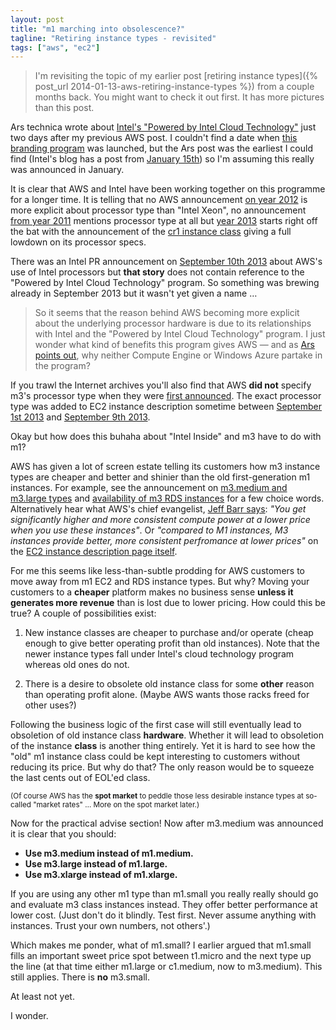 ```yaml
---
layout: post
title: "m1 marching into obsolescence?"
tagline: "Retiring instance types - revisited"
tags: ["aws", "ec2"]
---
```


> I'm revisiting the topic of my earlier post [retiring instance
> types]({% post_url 2014-01-13-aws-retiring-instance-types %}) from a
> couple months back. You might want to check it out first. It has
> more pictures than this post.

Ars technica wrote about [Intel's "Powered by Intel Cloud
Technology"](http://arstechnica.com/information-technology/2014/01/intel-inside-shifts-from-pcs-to-virtual-machines-in-the-cloud/)
just two days after my previous AWS post. I couldn't find a date when
[this branding
program](http://www.intelcloudfinder.com/intelcloudtechnology) was
launched, but the Ars post was the earliest I could find (Intel's blog
has a post from [January
15th](https://communities.intel.com/community/itpeernetwork/datastack/blog/2014/01/15/looking-for-the-right-cloud-technology-look-for-the-new-intel-badge))
so I'm assuming this really was announced in January.

It is clear that AWS and Intel have been working together on this
programme for a longer time. It is telling that no AWS announcement
[on year 2012](http://aws.amazon.com/about-aws/whats-new/2012/) is
more explicit about processor type than "Intel Xeon", no announcement
[from year 2011](http://aws.amazon.com/about-aws/whats-new/2011/)
mentions processor type at all but [year
2013](http://aws.amazon.com/about-aws/whats-new/2013/) starts right
off the bat with the announcement of the [cr1 instance
class](http://aws.amazon.com/about-aws/whats-new/2013/01/21/announcing-high-mem-cluster-instances-for-amazon-ec2/)
giving a full lowdown on its processor specs.

There was an Intel PR announcement on [September 10th
2013](http://newsroom.intel.com/community/intel_newsroom/blog/2013/09/10/intel-introduces-highly-versatile-datacenter-processor-family-architected-for-new-era-of-services)
about AWS's use of Intel processors but **that story** does not
contain reference to the "Powered by Intel Cloud Technology"
program. So something was brewing already in September 2013 but it
wasn't yet given a name …

> So it seems that the reason behind AWS becoming more explicit about
  the underlying processor hardware is due to its relationships with
  Intel and the "Powered by Intel Cloud Technology" program. I just
  wonder what kind of benefits this program gives AWS — and as [Ars
  points
  out](http://arstechnica.com/information-technology/2014/01/intel-inside-shifts-from-pcs-to-virtual-machines-in-the-cloud/),
  why neither Compute Engine or Windows Azure partake in the program?

If you trawl the Internet archives you'll also find that AWS **did
not** specify m3's processor type when they were [first
announced](http://aws.amazon.com/about-aws/whats-new/2012/10/31/announcing-amazon-ec2-m3-instances-and-m1-price-drop/). The
exact processor type was added to EC2 instance description sometime
between [September 1st
2013](http://web.archive.org/web/20130901044833/https://aws.amazon.com/ec2/instance-types/)
and [September 9th
2013](http://web.archive.org/web/20130909200405/http://aws.amazon.com/ec2/instance-types/).

Okay but how does this buhaha about "Intel Inside" and m3 have to do with m1?

AWS has given a lot of screen estate telling its customers how m3
instance types are cheaper and better and shinier than the old
first-generation m1 instances. For example, see the announcement on
[m3.medium and m3.large
types](http://aws.amazon.com/about-aws/whats-new/2014/01/21/announcing-new-amazon-ec2-m3-instance-sizes-and-lower-prices-for-amazon-s3-and-amazon-ebs/)
and [availability of m3 RDS
instances](http://aws.amazon.com/about-aws/whats-new/2014/02/20/amazon-rds-now-offers-new-faster-and-cheaper-db-instances/)
for a few choice words. Alternatively hear what AWS's chief
evangelist, [Jeff Barr
says](http://aws.typepad.com/aws/2014/02/amazon-rds-support-for-second-generation-standard-instances.html):
*"You get significantly higher and more consistent compute power at a
lower price when you use these instances"*. Or *"compared to M1
instances, M3 instances provide better, more consistent perfromance at
lower prices"* on the [EC2 instance description page
itself](http://aws.amazon.com/ec2/instance-types/).

For me this seems like less-than-subtle prodding for AWS customers to
move away from m1 EC2 and RDS instance types. But why? Moving your
customers to a **cheaper** platform makes no business sense **unless
it generates more revenue** than is lost due to lower pricing. How
could this be true? A couple of possibilities exist:

1. New instance classes are cheaper to purchase and/or operate (cheap
   enough to give better operating profit than old instances). Note
   that the newer instance types fall under Intel's cloud technology
   program whereas old ones do not.

2. There is a desire to obsolete old instance class for some **other**
   reason than operating profit alone. (Maybe AWS wants those racks
   freed for other uses?)

Following the business logic of the first case will still eventually
lead to obsoletion of old instance class **hardware**. Whether it will
lead to obsoletion of the instance **class** is another thing
entirely. Yet it is hard to see how the "old" m1 instance class could
be kept interesting to customers without reducing its price. But why
do that? The only reason would be to squeeze the last cents out of
EOL'ed class.

<small>(Of course AWS has the **spot market** to peddle those less
desirable instance types at so-called "market rates" … More on the
spot market later.)</small>

Now for the practical advise section! Now after m3.medium was
announced it is clear that you should:

* **Use m3.medium instead of m1.medium.**
* **Use m3.large instead of m1.large.**
* **Use m3.xlarge instead of m1.xlarge.**

If you are using any other m1 type than m1.small you really really
should go and evaluate m3 class instances instead. They offer better
performance at lower cost. (Just don't do it blindly. Test
first. Never assume anything with instances. Trust your own numbers,
not others'.)

Which makes me ponder, what of m1.small? I earlier argued that
m1.small fills an important sweet price spot between t1.micro and the
next type up the line (at that time either m1.large or c1.medium, now
to m3.medium). This still applies. There is **no** m3.small.

At least not yet.

I wonder.